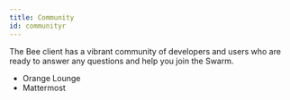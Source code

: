 ```yaml
---
title: Community
id: communityr
---
```



The Bee client has a vibrant community of developers and users who are ready to answer any questions and help you join the Swarm.

- Orange Lounge
- Mattermost
